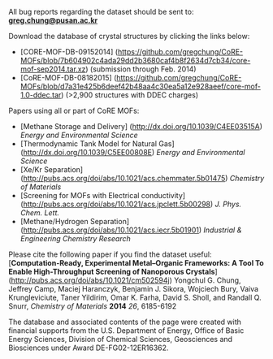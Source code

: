 All bug reports regarding the dataset should be sent to: **greg.chung@pusan.ac.kr**

Download the database of crystal structures by clicking the links below:

* [CORE-MOF-DB-09152014] (https://github.com/gregchung/CoRE-MOFs/blob/7b604902c4ada29dd2b3680caf4b8f2634d7cb34/core-mof-sep2014.tar.xz) (submission through Feb. 2014)
* [CoRE-MOF-DB-08182015] (https://github.com/gregchung/CoRE-MOFs/blob/d7a31e425b6deef42b48aa4c30ea5a12e928aeef/core-mof-1.0-ddec.tar) (>2,900 structures with DDEC charges)

Papers using all or part of CoRE MOFs:
* [Methane Storage and Delivery] (http://dx.doi.org/10.1039/C4EE03515A) _Energy and Environmental Science_
* [Thermodynamic Tank Model for Natural Gas] (http://dx.doi.org/10.1039/C5EE00808E) _Energy and Environmental Science_
* [Xe/Kr Separation] (http://pubs.acs.org/doi/abs/10.1021/acs.chemmater.5b01475) _Chemistry of Materials_
* [Screening for MOFs with Electrical conductivity] (http://pubs.acs.org/doi/abs/10.1021/acs.jpclett.5b00298) _J. Phys. Chem. Lett._
* [Methane/Hydrogen Separation] (http://pubs.acs.org/doi/abs/10.1021/acs.iecr.5b01901) _Industrial & Engineering Chemistry Research_

Please cite the following paper if you find the dataset useful:
[**Computation-Ready, Experimental Metal–Organic Frameworks: A Tool To Enable High-Throughput Screening of Nanoporous Crystals**] (http://pubs.acs.org/doi/abs/10.1021/cm502594j) Yongchul G. Chung, Jeffrey Camp, Maciej Haranczyk, Benjamin J. Sikora, Wojciech Bury, Vaiva Krungleviciute, Taner Yildirim, Omar K. Farha, David S. Sholl, and Randall Q. Snurr, _Chemistry of Materials_ **2014** _26_, 6185-6192


The database and associated contents of the page were created with financial supports from the U.S. Department of Energy, Office of Basic Energy Sciences, Division of Chemical Sciences, Geosciences and Biosciences under Award DE-FG02-12ER16362.
